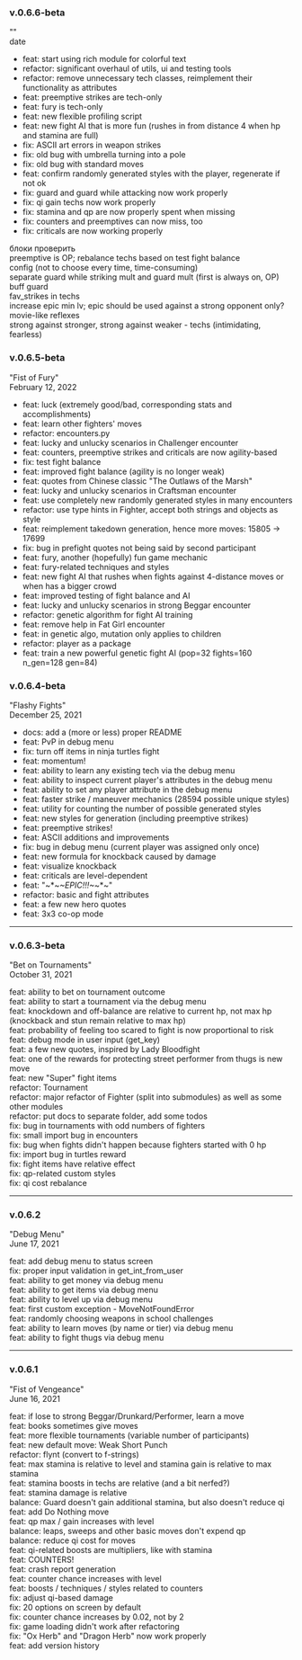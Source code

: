 ### v.0.6.6-beta
""  
date  
* feat: start using rich module for colorful text 
* refactor: significant overhaul of utils, ui and testing tools
* refactor: remove unnecessary tech classes, reimplement their functionality as attributes
* feat: preemptive strikes are tech-only
* feat: fury is tech-only
* feat: new flexible profiling script
* feat: new fight AI that is more fun (rushes in from distance 4 when hp and stamina are full)
* fix: ASCII art errors in weapon strikes
* fix: old bug with umbrella turning into a pole
* fix: old bug with standard moves
* feat: confirm randomly generated styles with the player, regenerate if not ok
* fix: guard and guard while attacking now work properly
* fix: qi gain techs now work properly
* fix: stamina and qp are now properly spent when missing
* fix: counters and preemptives can now miss, too
* fix: criticals are now working properly


блоки проверить  
preemptive is OP; rebalance techs based on test fight balance  
config (not to choose every time, time-consuming)  
separate guard while striking mult and guard mult (first is always on, OP)  
buff guard  
fav_strikes in techs    
increase epic min lv; epic should be used against a strong opponent only? movie-like
reflexes  
strong against stronger, strong against weaker - techs (intimidating, fearless)  


### v.0.6.5-beta
"Fist of Fury"  
February 12, 2022  

* feat: luck (extremely good/bad, corresponding stats and accomplishments)
* feat: learn other fighters' moves
* refactor: encounters.py
* feat: lucky and unlucky scenarios in Challenger encounter
* feat: counters, preemptive strikes and criticals are now agility-based
* fix: test fight balance
* feat: improved fight balance (agility is no longer weak)
* feat: quotes from Chinese classic "The Outlaws of the Marsh"
* feat: lucky and unlucky scenarios in Craftsman encounter
* feat: use completely new randomly generated styles in many encounters
* refactor: use type hints in Fighter, accept both strings and objects as style
* feat: reimplement takedown generation, hence more moves: 15805 -> 17699
* fix: bug in prefight quotes not being said by second participant
* feat: fury, another (hopefully) fun game mechanic
* feat: fury-related techniques and styles
* feat: new fight AI that rushes when fights against 4-distance moves or when has a bigger crowd
* feat: improved testing of fight balance and AI
* feat: lucky and unlucky scenarios in strong Beggar encounter
* refactor: genetic algorithm for fight AI training
* feat: remove help in Fat Girl encounter
* feat: in genetic algo, mutation only applies to children
* refactor: player as a package
* feat: train a new powerful genetic fight AI (pop=32 fights=160 n_gen=128 gen=84)


### v.0.6.4-beta
"Flashy Fights"  
December 25, 2021  

* docs: add a (more or less) proper README
* feat: PvP in debug menu  
* fix: turn off items in ninja turtles fight  
* feat: momentum!  
* feat: ability to learn any existing tech via the debug menu  
* feat: ability to inspect current player's attributes in the debug menu  
* feat: ability to set any player attribute in the debug menu   
* feat: faster strike / maneuver mechanics (28594 possible unique styles)  
* feat: utility for counting the number of possible generated styles  
* feat: new styles for generation (including preemptive strikes)  
* feat: preemptive strikes!  
* feat: ASCII additions and improvements  
* fix: bug in debug menu (current player was assigned only once)  
* feat: new formula for knockback caused by damage  
* feat: visualize knockback  
* feat: criticals are level-dependent  
* feat: "~*~*~EPIC!!!~*~*~"  
* refactor: basic and fight attributes  
* feat: a few new hero quotes  
* feat: 3x3 co-op mode  

---

### v.0.6.3-beta  
"Bet on Tournaments"  
October 31, 2021  

feat: ability to bet on tournament outcome  
feat: ability to start a tournament via the debug menu  
feat: knockdown and off-balance are relative to current hp, not max hp 
      (knockback and stun remain relative to max hp)  
feat: probability of feeling too scared to fight is now proportional to risk  
feat: debug mode in user input (get_key)  
feat: a few new quotes, inspired by Lady Bloodfight  
feat: one of the rewards for protecting street performer from thugs is new move  
feat: new "Super" fight items  
refactor: Tournament  
refactor: major refactor of Fighter (split into submodules) as well as some other modules  
refactor: put docs to separate folder, add some todos  
fix: bug in tournaments with odd numbers of fighters  
fix: small import bug in encounters  
fix: bug when fights didn't happen because fighters started with 0 hp  
fix: import bug in turtles reward  
fix: fight items have relative effect  
fix: qp-related custom styles  
fix: qi cost rebalance  

---

### v.0.6.2  
"Debug Menu"  
June 17, 2021  

feat: add debug menu to status screen  
fix: proper input validation in get_int_from_user  
feat: ability to get money via debug menu  
feat: ability to get items via debug menu  
feat: ability to level up via debug menu  
feat: first custom exception - MoveNotFoundError  
feat: randomly choosing weapons in school challenges  
feat: ability to learn moves (by name or tier) via debug menu  
feat: ability to fight thugs via debug menu  

---

### v.0.6.1  
"Fist of Vengeance"  
June 16, 2021  

feat: if lose to strong Beggar/Drunkard/Performer, learn a move  
feat: books sometimes give moves  
feat: more flexible tournaments (variable number of participants)  
feat: new default move: Weak Short Punch  
refactor: flynt (convert to f-strings)  
feat: max stamina is relative to level and stamina gain is relative to max stamina  
feat: stamina boosts in techs are relative (and a bit nerfed?)  
feat: stamina damage is relative  
balance: Guard doesn't gain additional stamina, but also doesn't reduce qi  
feat: add Do Nothing move  
feat: qp max / gain increases with level  
balance: leaps, sweeps and other basic moves don't expend qp  
balance: reduce qi cost for moves  
feat: qi-related boosts are multipliers, like with stamina  
feat: COUNTERS!  
feat: crash report generation  
feat: counter chance increases with level  
feat: boosts / techniques / styles related to counters  
fix: adjust qi-based damage  
fix: 20 options on screen by default  
fix: counter chance increases by 0.02, not by 2  
fix: game loading didn't work after refactoring  
fix: "Ox Herb" and "Dragon Herb" now work properly  
feat: add version history  
